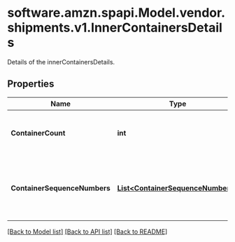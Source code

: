 # software.amzn.spapi.Model.vendor.shipments.v1.InnerContainersDetails
Details of the innerContainersDetails.

## Properties

Name | Type | Description | Notes
------------ | ------------- | ------------- | -------------
**ContainerCount** | **int** | Total containers as part of the shipment | [optional] 
**ContainerSequenceNumbers** | [**List&lt;ContainerSequenceNumbers&gt;**](ContainerSequenceNumbers.md) | Container sequence numbers that are involved in this shipment. | [optional] 

[[Back to Model list]](../README.md#documentation-for-models) [[Back to API list]](../README.md#documentation-for-api-endpoints) [[Back to README]](../README.md)

